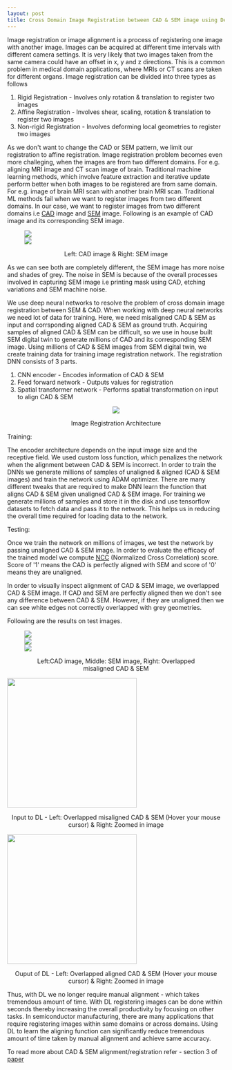 ```yaml
---
layout: post
title: Cross Domain Image Registration between CAD & SEM image using Deep Learning
---
```


Image registration or image alignment is a process of registering one image with another image. Images can be acquired at different time intervals with different camera settings. It is very likely that two images taken from the same camera could have an offset in x, y and z directions. This is a common problem in medical domain applications, where MRIs or CT scans are taken for different organs. Image registration can be divided into three types as follows

1. Rigid Registration -  Involves only rotation & translation to register two images
2. Affine Registration - Involves shear, scaling, rotation & translation to register two images
3. Non-rigid Registration - Involves deforming local geometries to register two images

As we don't want to change the CAD or SEM pattern, we limit our registration to affine registration. 
Image registration problem becomes even more challeging, when the images are from two different domains. For e.g. aligning MRI image and CT scan image of brain. Traditional machine learning methods, which involve feature extraction and iterative update perform better when both images to be registered are from same domain. For e.g. image of brain MRI scan with another brain MRI scan. Traditional ML methods fail when we want to register images from two different domains.
In our case, we want to register images from two different domains i.e [CAD](https://en.wikipedia.org/wiki/Electronic_design_automation) image and [SEM](https://en.wikipedia.org/wiki/Scanning_electron_microscope) image. Following is an example of CAD image and its corresponding SEM image.

<figure>
<p align="center">
<div class = "column">	
  <img src="{{ site.baseurl }}/images/img1_cad.png">
</div>
<div class="column">  
  <img src="{{ site.baseurl }}/images/img1_sem.png">
</div>
</p>
<figcaption>
<p align="center"> Left: CAD image & Right: SEM image </p>
</figcaption>
</figure>

As we can see both are completely different, the SEM image has more noise and shades of grey. The noise in SEM is because of the overall processes involved in capturing SEM image i.e printing mask using CAD, etching variations and SEM machine noise. 

We use deep neural networks to resolve the problem of cross domain image registration between SEM & CAD. When working with deep neural networks we need lot of data for training. Here, we need misaligned CAD & SEM as input and corrsponding aligned CAD & SEM as ground truth. Acquiring samples of aligned CAD & SEM can be difficult, so we use in house built SEM digital twin to generate millions of CAD and its corresponding SEM image. Using millions of CAD & SEM images from SEM digital twin, we create training data for training image registration network. The registration DNN consists of 3 parts.

1. CNN encoder - Encodes information of CAD & SEM
2. Feed forward network - Outputs values for registration 
3. Spatial transformer network - Performs spatial transformation on input to align CAD & SEM


<figure>
<p align="center">
<img src="{{ site.baseurl }}/images/image_registration_architecture.png">
</p>
<figcaption>
<p align="center"> Image Registration Architecture </p>
</figcaption>
</figure>


Training:

The encoder architecture depends on the input image size and the receptive field. We used custom loss function, which penalizes the network when the alignment between CAD & SEM is incorrect. In order to train the DNNs we generate millions of samples of unaligned & aligned (CAD & SEM images) and train the network using ADAM optimizer. There are many different tweaks that are required to make DNN learn the function that aligns CAD & SEM given unaligned CAD & SEM image. For training we generate millions of samples and store it in the disk and use tensorflow datasets to fetch data and pass it to the network. This helps us in reducing the overall time required for loading data to the network.

Testing:

Once we train the network on millions of images, we test the network by passing unaligned CAD & SEM image. In order to evaluate the efficacy of the trained model we compute [NCC](https://en.wikipedia.org/wiki/Cross-correlation#Normalized_cross-correlation_(NCC)) (Normalized Cross Correlation) score. Score of '1' means the CAD is perfectly aligned with SEM and score of '0' means they are unaligned.

In order to visually inspect alignment of CAD & SEM image, we overlapped CAD & SEM image. If CAD and SEM are perfectly aligned then we don't see any difference between CAD & SEM. However, if they are unaligned then we can see white edges not correctly overlapped with grey geometries.

Following are the results on test images.

<script>
function imageZoom(imgID, resultID) {
  var img, lens, result, cx, cy;
  img = document.getElementById(imgID);
  result = document.getElementById(resultID);
  /*create lens:*/
  lens = document.createElement("DIV");
  lens.setAttribute("class", "img-zoom-lens");
  /*insert lens:*/
  img.parentElement.insertBefore(lens, img);
  /*calculate the ratio between result DIV and lens:*/
  cx = result.offsetWidth / lens.offsetWidth;
  cy = result.offsetHeight / lens.offsetHeight;
  /*set background properties for the result DIV:*/
  result.style.backgroundImage = "url('" + img.src + "')";
  result.style.backgroundSize = (img.width * cx) + "px " + (img.height * cy) + "px";
  /*execute a function when someone moves the cursor over the image, or the lens:*/
  lens.addEventListener("mousemove", moveLens);
  img.addEventListener("mousemove", moveLens);
  /*and also for touch screens:*/
  lens.addEventListener("touchmove", moveLens);
  img.addEventListener("touchmove", moveLens);
  function moveLens(e) {
    var pos, x, y;
    /*prevent any other actions that may occur when moving over the image:*/
    e.preventDefault();
    /*get the cursor's x and y positions:*/
    pos = getCursorPos(e);
    /*calculate the position of the lens:*/
    x = pos.x - (lens.offsetWidth / 2);
    y = pos.y - (lens.offsetHeight / 2);
    /*prevent the lens from being positioned outside the image:*/
    if (x > img.width - lens.offsetWidth) {x = img.width - lens.offsetWidth;}
    if (x < 0) {x = 0;}
    if (y > img.height - lens.offsetHeight) {y = img.height - lens.offsetHeight;}
    if (y < 0) {y = 0;}
    /*set the position of the lens:*/
    lens.style.left = x + "px";
    lens.style.top = y + "px";
    /*display what the lens "sees":*/
    result.style.backgroundPosition = "-" + (x * cx) + "px -" + (y * cy) + "px";
  }
  function getCursorPos(e) {
    var a, x = 0, y = 0;
    e = e || window.event;
    /*get the x and y positions of the image:*/
    a = img.getBoundingClientRect();
    /*calculate the cursor's x and y coordinates, relative to the image:*/
    x = e.pageX - a.left;
    y = e.pageY - a.top;
    /*consider any page scrolling:*/
    x = x - window.pageXOffset;
    y = y - window.pageYOffset;
    return {x : x, y : y};
  }
}
</script>


<figure>
<p align="center">
<div class = "column_3">	
  <img src="{{ site.baseurl }}/images/img2_misaligned_sti.bmp">
</div>
<div class="column_3">  
  <img src="{{ site.baseurl }}/images/img2_misaligned_sem.bmp">
</div>
<div class = "column_3">
  <img src="{{ site.baseurl }}/images/img2_misaligned_merge_sem_sti.bmp">	
</div>
</p>
<figcaption>
<p align="center"> Left:CAD image, Middle: SEM image, Right: Overlapped misaligned CAD & SEM </p>
</figcaption>
</figure>

<!-- <div class="img-zoom-container">

  <img id="myimage" class= src="{{ site.baseurl }}/images/img2_misaligned_merge_sem_sti.bmp" width="300" height="240">
  <div id="myresult" class="img-zoom-result"></div>
</div> -->
<figcaption>

<div class="img-zoom-container">
 <div class = "column">
	<img id="myimage" src="{{ site.baseurl }}/images/img2_misaligned_merge_sem_sti.bmp" width="300" height="300">
 </div>	
</div> 
<div class = "column">
	<img id="myresult" class="img-zoom-result">
</div>	
<p align="center">Input to DL - Left: Overlapped misaligned CAD & SEM (Hover your mouse cursor) & Right: Zoomed in image</p>
</figcaption>
<script>
// Initiate zoom effect:
imageZoom("myimage", "myresult");
</script>



<figcaption>

<div class="img-zoom-container">
 <div class = "column">
	<img id="myimage1" src="{{ site.baseurl }}/images/img2_aligned_merge_sem_sti.bmp" width="300" height="300">
 </div>	
</div> 
<div class = "column">
	<img id="myresult1" class="img-zoom-result">
</div>	
<p align="center">Ouput of DL - Left: Overlapped aligned CAD & SEM (Hover your mouse cursor) & Right: Zoomed in image</p>
</figcaption>


<script>
// Initiate zoom effect:
imageZoom("myimage1", "myresult1");
</script>


Thus, with DL we no longer require manual alignment - which takes tremendous amount of time. With DL registering images can be done within seconds thereby increasing the overall productivity by focusing on other tasks. In semiconductor manufacturing, there are many applications that require registering images within same domains or across domains. Using DL to learn the aligning function can significantly reduce tremendous amount of time taken by manual alignment and achieve same accuracy.

To read more about CAD & SEM alignment/registration refer - section 3 of [paper](https://cdle.ai/wp-content/uploads/2020/10/A-deep-learning-mask-analysis-toolset-using-mask-SEM-digital-twins.pdf)